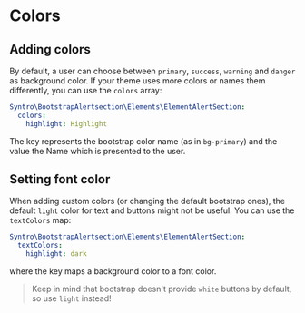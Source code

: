 # Colors

## Adding colors
By default, a user can choose between `primary`, `success`, `warning` and `danger`
as background color. If your theme uses more colors or names them differently,
you can use the `colors` array:

```yaml
Syntro\BootstrapAlertsection\Elements\ElementAlertSection:
  colors:
    highlight: Highlight
```

The key represents the bootstrap color name (as in `bg-primary`) and the value
the Name which is presented to the user.

## Setting font color
When adding custom colors (or changing the default bootstrap ones), the default
`light` color for text and buttons might not be useful. You can use the `textColors`
map:
```yaml
Syntro\BootstrapAlertsection\Elements\ElementAlertSection:
  textColors:
    highlight: dark
```
where the key maps a background color to a font color.
> Keep in mind that bootstrap doesn't provide `white` buttons by default, so use `light` instead!

